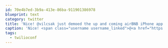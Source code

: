 ```yaml
---
id: 70e4b7ed-3b9a-413e-86ba-911901386978
blueprint: text
category: twitter
title: 'Nice! @vilcsak just demoed the up and coming airBNB iPhone app to allow users to anonymously talk to each other. #twilioconf'
caption: 'Nice! <span class="username username_linked">@<a href="https://twitter.com/vilcsak" title="Andrew Vilcsak">vilcsak</a></span> just demoed the up and coming airBNB iPhone app to allow users to anonymously talk to each other. <span class="hashtag hashtag_local">#<a href="http://tweettemp.darylchymko.ca/?tag=twilioconf">twilioconf</a>'
tags:
  - twilioconf
---
```

